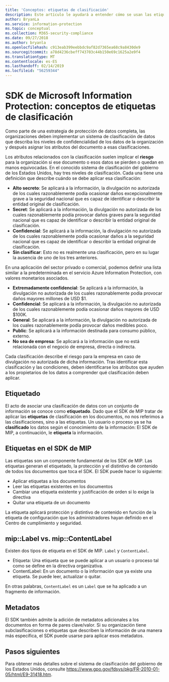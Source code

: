 ```yaml
---
title: 'Conceptos: etiquetas de clasificación'
description: Este artículo le ayudará a entender cómo se usan las etiquetas en la clasificación de datos.
author: BryanLa
ms.service: information-protection
ms.topic: conceptual
ms.collection: M365-security-compliance
ms.date: 09/27/2018
ms.author: bryanla
ms.openlocfilehash: c913eab399eebbdc9af82d7365ea68c9a8430de9
ms.sourcegitcommit: a78d4236cbeff743703c44b150e69c1625a2e9f4
ms.translationtype: MT
ms.contentlocale: es-ES
ms.lasthandoff: 02/14/2019
ms.locfileid: "56259344"
---
```

# <a name="microsoft-information-protection-sdk---classification-label-concepts"></a>SDK de Microsoft Information Protection: conceptos de etiquetas de clasificación

Como parte de una estrategia de protección de datos completa, las organizaciones deben implementar un sistema de clasificación de datos que describa los niveles de confidencialidad de los datos de la organización y después asignar los atributos del documento a esas clasificaciones.

Los atributos relacionados con la clasificación suelen implicar el **riesgo** para la organización si ese documento o esos datos se pierden o quedan en manos equivocadas. En el conocido sistema de clasificación del gobierno de los Estados Unidos, hay tres niveles de clasificación. Cada una tiene una definición que describe cuándo se debe aplicar esa clasificación:

* **Alto secreto**: Se aplicará a la información, la divulgación no autorizada de los cuales razonablemente podía ocasionar daños excepcionalmente grave a la seguridad nacional que es capaz de identificar o describir la entidad original de clasificación.
* **Secret**: Se aplicará a la información, la divulgación no autorizada de los cuales razonablemente podía provocar daños graves para la seguridad nacional que es capaz de identificar o describir la entidad original de clasificación.
* **Confidencial**: Se aplicará a la información, la divulgación no autorizada de los cuales razonablemente podía ocasionar daños a la seguridad nacional que es capaz de identificar o describir la entidad original de clasificación.
* **Sin clasificar**: Esto no es realmente una clasificación, pero en su lugar la ausencia de uno de los tres anteriores.

En una aplicación del sector privado o comercial, podemos definir una lista similar a la predeterminada en el servicio Azure Information Protection, con valores monetarios asociados.

* **Extremadamente confidencial**: Se aplicará a la información, la divulgación no autorizada de los cuales razonablemente podía provocar daños mayores millones de USD $1.
* **Confidencial**: Se aplicará a la información, la divulgación no autorizada de los cuales razonablemente podía ocasionar daños mayores de USD $100K.
* **General**: Se aplicará a la información, la divulgación no autorizada de los cuales razonablemente podía provocar daños medibles poco.
* **Public**: Se aplicará a la información destinada para consumo público, externo. 
* **No sea de empresa**: Se aplicará a la información que no está relacionada con el negocio de empresa, directa o indirecta.

Cada clasificación describe el riesgo para la empresa en caso de divulgación no autorizada de dicha información. Tras identificar esta clasificación y las condiciones, deben identificarse los atributos que ayuden a los propietarios de los datos a comprender qué clasificación deben aplicar.

## <a name="labeling"></a>Etiquetado

El acto de asociar una clasificación de datos con un conjunto de información se conoce como **etiquetado**. Dado que el SDK de MIP tratar de aplicar las **etiquetas** de clasificación en los documentos, no nos referimos a las clasificaciones, sino a las etiquetas. Un usuario o proceso ya se ha **clasificado** los datos según el conocimiento de la información: El SDK de MIP, a continuación, le **etiqueta** la información.

## <a name="labels-in-the-mip-sdk"></a>Etiquetas en el SDK de MIP

Las etiquetas son un componente fundamental de los SDK de MIP. Las etiquetas generan el etiquetado, la protección y el distintivo de contenido de todos los documentos que toca el SDK. El SDK puede hacer lo siguiente:

* Aplicar etiquetas a los documentos
* Leer las etiquetas existentes en los documentos
* Cambiar una etiqueta existente y justificación de orden si lo exige la directiva
* Quitar una etiqueta de un documento

La etiqueta aplicará protección y distintivo de contenido en función de la etiqueta de configuración que los administradores hayan definido en el Centro de cumplimiento y seguridad. 

## <a name="miplabel-vs-mipcontentlabel"></a>mip::Label vs. mip::ContentLabel

Existen dos tipos de etiqueta en el SDK de MIP. `Label` y `ContentLabel`.

* Etiqueta: Una etiqueta que se puede aplicar a un usuario o proceso tal como se define en la directiva organizativa.
* ContentLabel: En un documento o la información que ya existe una etiqueta. Se puede leer, actualizar o quitar. 

En otras palabras, `ContentLabel` es un `Label` que se ha aplicado a un fragmento de información.

## <a name="metadata"></a>Metadatos

El SDK también admite la adición de metadatos adicionales a los documentos en forma de pares clave/valor. Si su organización tiene subclasificaciones o etiquetas que describen la información de una manera más específica, el SDK puede usarse para aplicar esos metadatos.

## <a name="next-steps"></a>Pasos siguientes

Para obtener más detalles sobre el sistema de clasificación del gobierno de los Estados Unidos, consulte https://www.gpo.gov/fdsys/pkg/FR-2010-01-05/html/E9-31418.htm.
